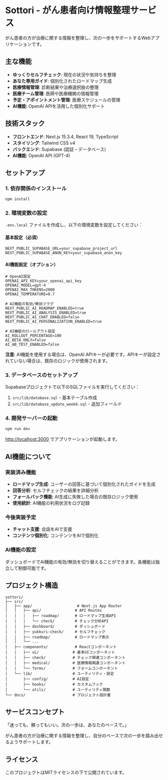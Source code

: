 # Sottori - がん患者向け情報整理サービス

がん患者の方が治療に関する情報を整理し、次の一歩をサポートするWebアプリケーションです。

## 主な機能

- **ゆっくりセルフチェック**: 現在の状況や気持ちを整理
- **あなた専用ガイド**: 個別化されたロードマップ生成
- **医療情報管理**: 診断結果や治療選択肢の整理
- **医療チーム管理**: 医師や医療機関の情報管理
- **予定・アポイントメント管理**: 医療スケジュールの管理
- **AI機能**: OpenAI APIを活用した個別化サポート

## 技術スタック

- **フロントエンド**: Next.js 15.3.4, React 19, TypeScript
- **スタイリング**: Tailwind CSS v4
- **バックエンド**: Supabase (認証・データベース)
- **AI機能**: OpenAI API (GPT-4)

## セットアップ

### 1. 依存関係のインストール

```bash
npm install
```

### 2. 環境変数の設定

`.env.local` ファイルを作成し、以下の環境変数を設定してください：

#### 基本設定（必須）
```
NEXT_PUBLIC_SUPABASE_URL=your_supabase_project_url
NEXT_PUBLIC_SUPABASE_ANON_KEY=your_supabase_anon_key
```

#### AI機能設定（オプション）
```
# OpenAI設定
OPENAI_API_KEY=your_openai_api_key
OPENAI_MODEL=gpt-4
OPENAI_MAX_TOKENS=2000
OPENAI_TEMPERATURE=0.7

# AI機能の有効/無効フラグ
NEXT_PUBLIC_AI_ROADMAP_ENABLED=true
NEXT_PUBLIC_AI_ANALYSIS_ENABLED=true
NEXT_PUBLIC_AI_CHAT_ENABLED=false
NEXT_PUBLIC_AI_PERSONALIZATION_ENABLED=true

# AI機能のロールアウト設定
AI_ROLLOUT_PERCENTAGE=100
AI_BETA_ONLY=false
AI_AB_TEST_ENABLED=false
```

**注意**: AI機能を使用する場合は、OpenAI APIキーが必要です。APIキーが設定されていない場合は、既存のロジックが使用されます。

### 3. データベースのセットアップ

Supabaseプロジェクトで以下のSQLファイルを実行してください：

1. `src/lib/database.sql` - 基本テーブル作成
2. `src/lib/database_update_week6.sql` - 追加フィールド

### 4. 開発サーバーの起動

```bash
npm run dev
```

[http://localhost:3000](http://localhost:3000) でアプリケーションが起動します。

## AI機能について

### 実装済み機能

- **ロードマップ生成**: ユーザーの回答に基づいて個別化されたガイドを生成
- **回答分析**: セルフチェックの結果を詳細分析
- **フォールバック機能**: AI生成に失敗した場合の既存ロジック使用
- **使用統計**: AI機能の利用状況をログ記録

### 今後実装予定

- **チャット支援**: 会話をAIで支援
- **コンテンツ個別化**: コンテンツをAIで個別化

### AI機能の設定

ダッシュボードでAI機能の有効/無効を切り替えることができます。各機能は独立して制御可能です。

## プロジェクト構造

```
sottori/
├── src/
│   ├── app/                    # Next.js App Router
│   │   ├── api/               # API Routes
│   │   │   ├── roadmap/       # ロードマップ生成API
│   │   │   └── check/         # チェック分析API
│   │   ├── dashboard/         # ダッシュボード
│   │   ├── yukkuri-check/     # セルフチェック
│   │   ├── roadmap/           # ロードマップ表示
│   │   └── ...
│   ├── components/            # Reactコンポーネント
│   │   ├── ui/               # 基本UIコンポーネント
│   │   ├── check/            # チェック関連コンポーネント
│   │   ├── medical/          # 医療情報関連コンポーネント
│   │   └── forms/            # フォームコンポーネント
│   └── lib/                  # ユーティリティ・設定
│       ├── config/           # AI設定
│       ├── hooks/            # カスタムフック
│       └── utils/            # ユーティリティ関数
└── docs/                     # プロジェクト設計書
```

## サービスコンセプト

「迷っても、頼ってもいい。次の一歩は、あなたのペースで。」

がん患者の方が治療に関する情報を整理し、自分のペースで次の一歩を踏み出せるようサポートします。

## ライセンス

このプロジェクトはMITライセンスの下で公開されています。
